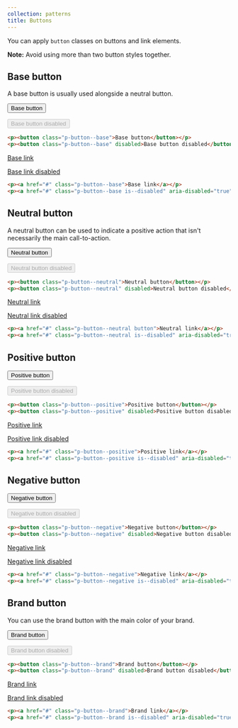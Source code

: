 ```yaml
---
collection: patterns
title: Buttons
---
```


You can apply `button` classes on buttons and link elements.

**Note:** Avoid using more than two button styles together.

## Base button

A base button is usually used alongside a neutral button.

<div class="twelve-col">
    <p><button class="p-button--base">Base button</button></p>
    <p><button class="p-button--base" disabled>Base button disabled</button></p>
</div>

```html
<p><button class="p-button--base">Base button</button></p>
<p><button class="p-button--base" disabled>Base button disabled</button></p>
```

<div class="twelve-col">
    <p><a href="#" class="p-button--base">Base link</a></p>
    <p><a href="#" class="p-button--base is--disabled" aria-disabled="true">Base link disabled</a></p>
</div>

```html
<p><a href="#" class="p-button--base">Base link</a></p>
<p><a href="#" class="p-button--base is--disabled" aria-disabled="true">Base link button</a></p>
```

## Neutral button

A neutral button can be used to indicate a positive action that isn't necessarily the main call-to-action.

<div class="twelve-col">
    <p><button class="p-button--neutral">Neutral button</button></p>
    <p><button class="p-button--neutral" disabled>Neutral button disabled</button></p>
</div>

```html
<p><button class="p-button--neutral">Neutral button</button></p>
<p><button class="p-button--neutral" disabled>Neutral button disabled</button></p>
```

<div class="twelve-col">
    <p><a href="#" class="p-button--neutral">Neutral link</a></p>
    <p><a href="#" class="p-button--neutral is--disabled" aria-disabled="true">Neutral link disabled</a></p>
</div>

```html
<p><a href="#" class="p-button--neutral button">Neutral link</a></p>
<p><a href="#" class="p-button--neutral is--disabled" aria-disabled="true">Neutral link disabled</a></p>
```

## Positive button

<div class="twelve-col">
    <p><button class="p-button--positive">Positive button</button></p>
    <p><button class="p-button--positive" disabled>Positive button disabled</button></p>
</div>

```html
<p><button class="p-button--positive">Positive button</button></p>
<p><button class="p-button--positive" disabled>Positive button disabled</button></p>
```

<div class="twelve-col">
    <p><a href="#" class="p-button--positive">Positive link</a></p>
    <p><a href="#" class="p-button--positive is--disabled" aria-disabled="true">Positive link disabled</a></p>
</div>

```html
<p><a href="#" class="p-button--positive">Positive link</a></p>
<p><a href="#" class="p-button--positive is--disabled" aria-disabled="true">Positive link disabled</a></p>
```

## Negative button

<div class="twelve-col">
    <p><button class="p-button--negative">Negative button</button></p>
    <p><button class="p-button--negative" disabled>Negative button disabled</button></p>
</div>

```html
<p><button class="p-button--negative">Negative button</button></p>
<p><button class="p-button--negative" disabled>Negative button disabled</button></p>
```

<div class="twelve-col">
    <p><a href="#" class="p-button--negative">Negative link</a></p>
    <p><a href="#" class="p-button--negative is--disabled" aria-disabled="true">Negative link disabled</a></p>
</div>

```html
<p><a href="#" class="p-button--negative">Negative link</a></p>
<p><a href="#" class="p-button--negative is--disabled" aria-disabled="true">Negative link disabled</a></p>
```

## Brand button

You can use the brand button with the main color of your brand.

<div class="twelve-col">
    <p><button class="p-button--brand">Brand button</button></p>
    <p><button class="p-button--brand" disabled>Brand button disabled</button></p>
</div>

```html
<p><button class="p-button--brand">Brand button</button></p>
<p><button class="p-button--brand" disabled>Brand button disabled</button></p>
```

<div class="twelve-col">
    <p><a href="#" class="p-button--brand">Brand link</a></p>
    <p><a href="#" class="p-button--brand is--disabled" aria-disabled="true">Brand link disabled</a></p>
</div>

```html
<p><a href="#" class="p-button--brand">Brand link</a></p>
<p><a href="#" class="p-button--brand is--disabled" aria-disabled="true">Brand link disabled</a></p>
```
